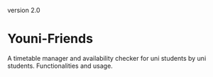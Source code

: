 version 2.0
# Youni-Friends
A timetable manager and availability checker for uni students by uni students. Functionalities and usage.
